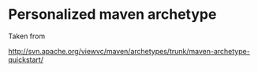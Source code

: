 # Personalized maven archetype
Taken from

http://svn.apache.org/viewvc/maven/archetypes/trunk/maven-archetype-quickstart/
